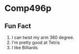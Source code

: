 # Comp496p

## Fun Fact
1. I can twist my arm 360 degree.
2. I'm pretty good at Tetris
3. I like Billiards
